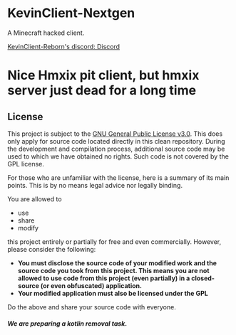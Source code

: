 # KevinClient-Nextgen
A Minecraft hacked client.

[KevinClient-Reborn's discord: Discord](https://discord.gg/PSP3CZAuag)

# Nice Hmxix pit client, but hmxix server just dead for a long time

[//]: # (Please god, bring me back to Feb 5 2024 )

## License
This project is subject to the [GNU General Public License v3.0](LICENSE). This does only apply for source code located directly in this clean repository. During the development and compilation process, additional source code may be used to which we have obtained no rights. Such code is not covered by the GPL license.

For those who are unfamiliar with the license, here is a summary of its main points. This is by no means legal advice nor legally binding.

You are allowed to
- use
- share
- modify

this project entirely or partially for free and even commercially. However, please consider the following:

- **You must disclose the source code of your modified work and the source code you took from this project. This means you are not allowed to use code from this project (even partially) in a closed-source (or even obfuscated) application.**
- **Your modified application must also be licensed under the GPL**

Do the above and share your source code with everyone.

##### We are preparing a kotlin removal task.

